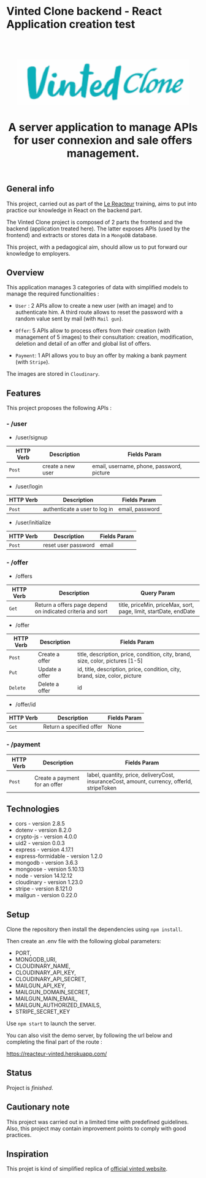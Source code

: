 # Vinted Clone backend - React Application creation test

<h1 align="center">
<br>
<img
		width="450"
		alt="vinted Clone - React App"
		src="preview\vintedClone-logo.gif">

<br>
<br>
A server application to manage APIs for user connexion and sale offers management.
<br>
<br>

</h1>

## General info

This project, carried out as part of the [Le Reacteur](https://www.lereacteur.io/) training, aims to put into practice our knowledge in React on the backend part.

The Vinted Clone project is composed of 2 parts the frontend and the backend (application treated here).
The latter exposes APIs (used by the frontend) and extracts or stores data in a `MongoDB` database.

This project, with a pedagogical aim, should allow us to put forward our knowledge to employers.

## Overview

This application manages 3 categories of data with simplified models to manage the required functionalities :

- `User` : 2 APIs allow to create a new user (with an image) and to authenticate him. A third route allows to reset the password with a random value sent by mail (with `Mail gun`).

- `Offer`: 5 APIs allow to process offers from their creation (with management of 5 images) to their consultation: creation, modification, deletion and detail of an offer and global list of offers.

- `Payment`: 1 API allows you to buy an offer by making a bank payment (with `Stripe`).

The images are stored in `Cloudinary`.

## Features

This project proposes the following APIs :

### - /user

- /user/signup

| HTTP Verb | Description       | Fields Param                              |
| --------- | ----------------- | ----------------------------------------- |
| `Post`    | create a new user | email, username, phone, password, picture |

- /user/login

| HTTP Verb | Description                   | Fields Param    |
| --------- | ----------------------------- | --------------- |
| `Post`    | authenticate a user to log in | email, password |

- /user/initialize

| HTTP Verb | Description         | Fields Param |
| --------- | ------------------- | ------------ |
| `Post`    | reset user password | email        |

### - /offer

- /offers

| HTTP Verb | Description                                                | Query Param                                                      |
| --------- | ---------------------------------------------------------- | ---------------------------------------------------------------- |
| `Get`     | Return a offers page depend on indicated criteria and sort | title, priceMin, priceMax, sort, page, limit, startDate, endDate |

- /offer

| HTTP Verb | Description    | Fields Param                                                                   |
| --------- | -------------- | ------------------------------------------------------------------------------ |
| `Post`    | Create a offer | title, description, price, condition, city, brand, size, color, pictures [1-5] |
| `Put`     | Update a offer | id, title, description, price, condition, city, brand, size, color, picture    |
| `Delete`  | Delete a offer | id                                                                             |

- /offer/id

| HTTP Verb | Description              | Fields Param |
| --------- | ------------------------ | ------------ |
| `Get`     | Return a specified offer | None         |

### - /payment

| HTTP Verb | Description                   | Fields Param                                                                                |
| --------- | ----------------------------- | ------------------------------------------------------------------------------------------- |
| `Post`    | Create a payment for an offer | label, quantity, price, deliveryCost, insuranceCost, amount, currency, offerId, stripeToken |

## Technologies

- cors - version 2.8.5
- dotenv - version 8.2.0
- crypto-js - version 4.0.0
- uid2 - version 0.0.3
- express - version 4.17.1
- express-formidable - version 1.2.0
- mongodb - version 3.6.3
- mongoose - version 5.10.13
- node - version 14.12.12
- cloudinary - version 1.23.0
- stripe - version 8.121.0
- mailgun - version 0.22.0

## Setup

Clone the repository then install the dependencies using `npm install`.

Then create an .env file with the following global parameters:

- PORT,
- MONGODB_URI,
- CLOUDINARY_NAME,
- CLOUDINARY_API_KEY,
- CLOUDINARY_API_SECRET,
- MAILGUN_API_KEY,
- MAILGUN_DOMAIN_SECRET,
- MAILGUN_MAIN_EMAIL,
- MAILGUN_AUTHORIZED_EMAILS,
- STRIPE_SECRET_KEY

Use `npm start` to launch the server.

You can also visit the demo server, by following the url below and completing the final part of the route :

https://reacteur-vinted.herokuapp.com/

## Status

Project is _finished_.

## Cautionary note

This project was carried out in a limited time with predefined guidelines. Also, this project may contain improvement points to comply with good practices.

## Inspiration

This projet is kind of simplified replica of [official vinted website](https://www.vinted.fr/).
